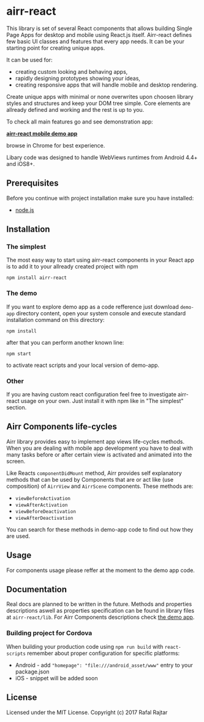 # airr-react

This library is set of several React components that allows building Single Page Apps for desktop and mobile using React.js itself.
Airr-react defines few basic UI classes and features that every app needs.
It can be your starting point for creating unique apps.

It can be used for:

*   creating custom looking and behaving apps,
*   rapidly designing prototypes showing your ideas,
*   creating responsive apps that will handle mobile and desktop rendering.

Create unique apps with minimal or none overwrites upon choosen library styles and structures and keep your DOM tree simple.
Core elements are allready defined and working and the rest is up to you.

To check all main features go and see demonstration app:

**[airr-react mobile demo app](http://react.airr.pl)**

browse in Chrome for best experience.

Libary code was designed to handle WebViews runtimes from Android 4.4+ and iOS8+.

## Prerequisites

Before you continue with project installation make sure you have installed:

*   [node.js](https://nodejs.org/en/)

## Installation

### The simplest

The most easy way to start using airr-react components in your React app is to add it to your allready created project with npm

```
npm install airr-react
```

### The demo

If you want to explore demo app as a code refference just download `demo-app` directory content, open your system console and execute standard installation command on this directory:

```
npm install
```

after that you can perform another known line:

```
npm start
```

to activate react scripts and your local version of demo-app.

### Other

If you are having custom react configuration feel free to investigate airr-react usage on your own. Just install it with npm like in "The simplest" section.

## Airr Components life-cycles

Airr library provides easy to implement app views life-cycles methods.
When you are dealing with mobile app development you have to deal with many tasks before or after certain view is activated and animated into the screen.

Like Reacts `componentDidMount` method, Airr provides self explanatory methods that can be used by Components that are or act like (use composition) of `AirrView` and `AirrScene` components. These methods are:

*   `viewBeforeActivation`
*   `viewAfterActivation`
*   `viewBeforeDeactivation`
*   `viewAfterDeactivation`

You can search for these methods in demo-app code to find out how they are used.

## Usage

For components usage please reffer at the moment to the demo app code.

## Documentation

Real docs are planned to be written in the future.
Methods and properties descriptions aswell as properties specification can be found in library files at `airr-react/lib`.
For Airr Components descriptions check [the demo app](http://react.airr.pl).

### Building project for Cordova

When building your production code using `npm run build` with `react-scripts` remember about proper configuration for specific platforms:

*   Android - add `"homepage": "file:///android_asset/www"` entry to your package.json
*   iOS - snippet will be added soon

## License

Licensed under the MIT License.
Copyright (c) 2017 Rafal Rajtar
